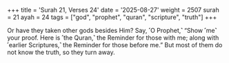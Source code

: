 +++
title = 'Surah 21, Verses 24'
date = '2025-08-27'
weight = 2507
surah = 21
ayah = 24
tags = ["god", "prophet", "quran", "scripture", "truth"]
+++

Or have they taken other gods besides Him? Say, ˹O Prophet,˺ “Show ˹me˺ your proof. Here is ˹the Quran,˺ the Reminder for those with me; along with ˹earlier Scriptures,˺ the Reminder for those before me.” But most of them do not know the truth, so they turn away.